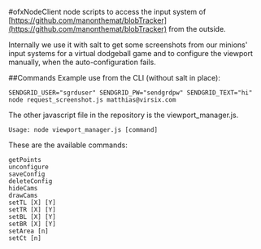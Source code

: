 #ofxNodeClient
node scripts to access the input system of [https://github.com/manonthemat/blobTracker](https://github.com/manonthemat/blobTracker) from the outside.

Internally we use it with salt to get some screenshots from our minions' input systems for a virtual dodgeball game and to configure the viewport manually, when the auto-configuration fails.


##Commands
Example use from the CLI (without salt in place):

    SENDGRID_USER="sgrduser" SENDGRID_PW="sendgrdpw" SENDGRID_TEXT="hi" node request_screenshot.js matthias@virsix.com


The other javascript file in the repository is the viewport_manager.js.

    Usage: node viewport_manager.js [command]

These are the available commands:

	getPoints
	unconfigure
	saveConfig
	deleteConfig
	hideCams
	drawCams
	setTL [X] [Y]
	setTR [X] [Y]
	setBL [X] [Y]
	setBR [X] [Y]
	setArea [n]
	setCt [n]
